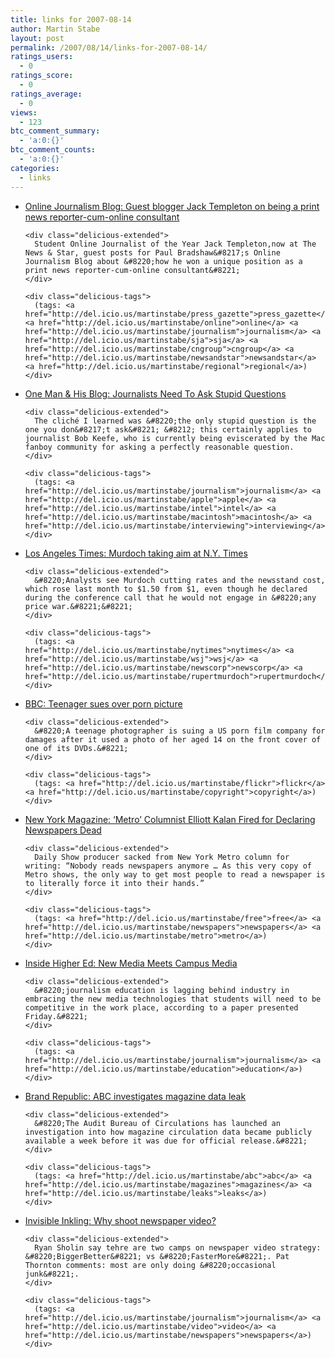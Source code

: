 ```yaml
---
title: links for 2007-08-14
author: Martin Stabe
layout: post
permalink: /2007/08/14/links-for-2007-08-14/
ratings_users:
  - 0
ratings_score:
  - 0
ratings_average:
  - 0
views:
  - 123
btc_comment_summary:
  - 'a:0:{}'
btc_comment_counts:
  - 'a:0:{}'
categories:
  - links
---
```

<ul class="delicious">
  <li>
    <div class="delicious-link">
      <a href="http://onlinejournalismblog.wordpress.com/2007/08/13/blogging-in/">Online Journalism Blog: Guest blogger Jack Templeton on being a print news reporter-cum-online consultant</a>
    </div>
    
    <div class="delicious-extended">
      Student Online Journalist of the Year Jack Templeton,now at The News & Star, guest posts for Paul Bradshaw&#8217;s Online Journalism Blog about &#8220;how he won a unique position as a print news reporter-cum-online consultant&#8221;
    </div>
    
    <div class="delicious-tags">
      (tags: <a href="http://del.icio.us/martinstabe/press_gazette">press_gazette</a> <a href="http://del.icio.us/martinstabe/online">online</a> <a href="http://del.icio.us/martinstabe/journalism">journalism</a> <a href="http://del.icio.us/martinstabe/sja">sja</a> <a href="http://del.icio.us/martinstabe/cngroup">cngroup</a> <a href="http://del.icio.us/martinstabe/newsandstar">newsandstar</a> <a href="http://del.icio.us/martinstabe/regional">regional</a>)
    </div>
  </li>
  
  <li>
    <div class="delicious-link">
      <a href="http://www.onemanandhisblog.com/archives/2007/08/journalists_need_to_ask_stupid_questions.html">One Man & His Blog: Journalists Need To Ask Stupid Questions</a>
    </div>
    
    <div class="delicious-extended">
      The cliché I learned was &#8220;the only stupid question is the one you don&#8217;t ask&#8221; &#8212; this certainly applies to journalist Bob Keefe, who is currently being eviscerated by the Mac fanboy community for asking a perfectly reasonable question.
    </div>
    
    <div class="delicious-tags">
      (tags: <a href="http://del.icio.us/martinstabe/journalism">journalism</a> <a href="http://del.icio.us/martinstabe/apple">apple</a> <a href="http://del.icio.us/martinstabe/intel">intel</a> <a href="http://del.icio.us/martinstabe/macintosh">macintosh</a> <a href="http://del.icio.us/martinstabe/interviewing">interviewing</a>)
    </div>
  </li>
  
  <li>
    <div class="delicious-link">
      <a href="http://www.latimes.com/business/printedition/la-fi-nytimes13aug13,1,6402247,full.story?coll=la-headlines-pe-business">Los Angeles Times: Murdoch taking aim at N.Y. Times</a>
    </div>
    
    <div class="delicious-extended">
      &#8220;Analysts see Murdoch cutting rates and the newsstand cost, which rose last month to $1.50 from $1, even though he declared during the conference call that he would not engage in &#8220;any price war.&#8221;&#8221;
    </div>
    
    <div class="delicious-tags">
      (tags: <a href="http://del.icio.us/martinstabe/nytimes">nytimes</a> <a href="http://del.icio.us/martinstabe/wsj">wsj</a> <a href="http://del.icio.us/martinstabe/newscorp">newscorp</a> <a href="http://del.icio.us/martinstabe/rupertmurdoch">rupertmurdoch</a>)
    </div>
  </li>
  
  <li>
    <div class="delicious-link">
      <a href="http://news.bbc.co.uk/1/hi/england/staffordshire/6943847.stm">BBC: Teenager sues over porn picture</a>
    </div>
    
    <div class="delicious-extended">
      &#8220;A teenage photographer is suing a US porn film company for damages after it used a photo of her aged 14 on the front cover of one of its DVDs.&#8221;
    </div>
    
    <div class="delicious-tags">
      (tags: <a href="http://del.icio.us/martinstabe/flickr">flickr</a> <a href="http://del.icio.us/martinstabe/copyright">copyright</a>)
    </div>
  </li>
  
  <li>
    <div class="delicious-link">
      <a href="http://nymag.com/news/intelligencer/35820/">New York Magazine: &#8216;Metro&#8217; Columnist Elliott Kalan Fired for Declaring Newspapers Dead</a>
    </div>
    
    <div class="delicious-extended">
      Daily Show producer sacked from New York Metro column for writing: “Nobody reads newspapers anymore … As this very copy of Metro shows, the only way to get most people to read a newspaper is to literally force it into their hands.”
    </div>
    
    <div class="delicious-tags">
      (tags: <a href="http://del.icio.us/martinstabe/free">free</a> <a href="http://del.icio.us/martinstabe/newspapers">newspapers</a> <a href="http://del.icio.us/martinstabe/metro">metro</a>)
    </div>
  </li>
  
  <li>
    <div class="delicious-link">
      <a href="http://insidehighered.com/news/2007/08/13/journalism">Inside Higher Ed: New Media Meets Campus Media</a>
    </div>
    
    <div class="delicious-extended">
      &#8220;journalism education is lagging behind industry in embracing the new media technologies that students will need to be competitive in the work place, according to a paper presented Friday.&#8221;
    </div>
    
    <div class="delicious-tags">
      (tags: <a href="http://del.icio.us/martinstabe/journalism">journalism</a> <a href="http://del.icio.us/martinstabe/education">education</a>)
    </div>
  </li>
  
  <li>
    <div class="delicious-link">
      <a href="http://www.brandrepublic.com/Discipline/Media/News/731228/ABC-investigates-magazine-data-leak/">Brand Republic: ABC investigates magazine data leak</a>
    </div>
    
    <div class="delicious-extended">
      &#8220;The Audit Bureau of Circulations has launched an investigation into how magazine circulation data became publicly available a week before it was due for official release.&#8221;
    </div>
    
    <div class="delicious-tags">
      (tags: <a href="http://del.icio.us/martinstabe/abc">abc</a> <a href="http://del.icio.us/martinstabe/magazines">magazines</a> <a href="http://del.icio.us/martinstabe/leaks">leaks</a>)
    </div>
  </li>
  
  <li>
    <div class="delicious-link">
      <a href="http://www.ryansholin.com/2007/08/13/why-shoot-newspaper-video/">Invisible Inkling: Why shoot newspaper video?</a>
    </div>
    
    <div class="delicious-extended">
      Ryan Sholin say tehre are two camps on newspaper video strategy: &#8220;BiggerBetter&#8221; vs &#8220;FasterMore&#8221;. Pat Thornton comments: most are only doing &#8220;occasional junk&#8221;.
    </div>
    
    <div class="delicious-tags">
      (tags: <a href="http://del.icio.us/martinstabe/journalism">journalism</a> <a href="http://del.icio.us/martinstabe/video">video</a> <a href="http://del.icio.us/martinstabe/newspapers">newspapers</a>)
    </div>
  </li>
</ul>